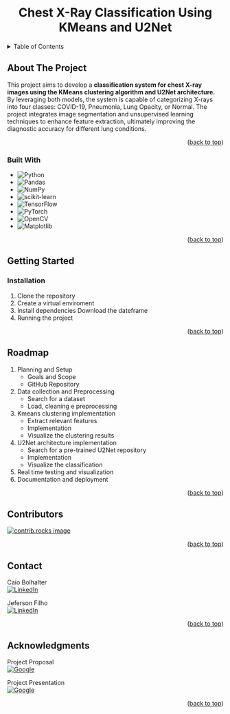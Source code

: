 <a id="readme-top"></a>

<div align="center">
  <h1 align="center">Chest X-Ray Classification Using KMeans and U2Net</h1>
</div>

<!-- TABLE OF CONTENTS -->
<details>
  <summary>Table of Contents</summary>
  <ol>
    <li>
      <a href="#about-the-project">About The Project</a>
      <ul>
        <li><a href="#built-with">Built With</a></li>
      </ul>
    </li>
    <li>
      <a href="#getting-started">Getting Started</a>
      <ul>
        <li><a href="#installation">Installation</a></li>
      </ul>
    </li>
    <li><a href="#roadmap">Roadmap</a></li>
    <li><a href="#contributors">Contributors</a></li>
    <li><a href="#contact">Contact</a></li>
    <li><a href="#acknowledgments">Acknowledgments</a></li>
  </ol>
</details>

<!-- ABOUT THE PROJECT -->
## About The Project
This project aims to develop a **classification system for chest X-ray images using the KMeans clustering algorithm and U2Net architecture.** By leveraging both models, the system is capable of categorizing X-rays into four classes: COVID-19, Pneumonia, Lung Opacity, or Normal. The project integrates image segmentation and unsupervised learning techniques to enhance feature extraction, ultimately improving the diagnostic accuracy for different lung conditions.

<p align="right">(<a href="#readme-top">back to top</a>)</p>

### Built With

- ![Python][Python-url]
- ![Pandas][Pandas-url]
- ![NumPy][NumPy-url]
- ![scikit-learn][scikit-learn-url]
- ![TensorFlow][TensorFlow-url]
- ![PyTorch][PyTorch-url]
- ![OpenCV][OpenCV-url]
- ![Matplotlib][Matplotlib-url]


<p align="right">(<a href="#readme-top">back to top</a>)</p>

<!-- GETTING STARTED -->
## Getting Started
### Installation

1. Clone the repository
2. Create a virtual enviroment
3. Install dependencies
Download the dateframe
4. Running the project

<p align="right">(<a href="#readme-top">back to top</a>)</p>

<!-- ROADMAP -->
## Roadmap

1. Planning and Setup
    - Goals and Scope
    - GitHub Repository
2. Data collection and Preprocessing
    - Search for a dataset
    - Load, cleaning e preprocessing
3. Kmeans clustering implementation
    - Extract relevant features
    - Implementation
    - Visualize the clustering results
4. U2Net architecture implementation
    - Search for a pre-trained U2Net repository
    - Implementation
    - Visualize the classification
5. Real time testing and visualization
6. Documentation and deployment

<p align="right">(<a href="#readme-top">back to top</a>)</p>

<!-- CONTRIBUTING -->
## Contributors

<a href="https://github.com/Jeferson-Filho/ChestXRayClassification/graphs/contributors">
  <img src="https://contrib.rocks/image?repo=Jeferson-Filho/ChestXRayClassification" alt="contrib.rocks image" />
</a>

<p align="right">(<a href="#readme-top">back to top</a>)</p>

<!-- CONTACT -->
## Contact

Caio Bolhalter <br>
[![LinkedIn][linkedin-shield]][caio-linkedin-url]

Jeferson Filho <br>
[![LinkedIn][linkedin-shield]][jeferson-linkedin-url]

<p align="right">(<a href="#readme-top">back to top</a>)</p>

<!-- ACKNOWLEDGMENTS -->
## Acknowledgments
Project Proposal <br>
[![Google][Google-url]][proposal-url]

Project Presentation <br>
[![Google][Google-url]][presentation-url]

<p align="right">(<a href="#readme-top">back to top</a>)</p>

<!-- MARKDOWN LINKS & IMAGES -->
<!-- https://www.markdownguide.org/basic-syntax/#reference-style-links -->
[linkedin-shield]: https://img.shields.io/badge/-LinkedIn-black.svg?style=for-the-badge&logo=linkedin&colorB=555
[linkedin-url]: https://linkedin.com/in/othneildrew
[Python-url]: https://img.shields.io/badge/python-3670A0?style=for-the-badge&logo=python&logoColor=ffdd54
[Pandas-url]: https://img.shields.io/badge/pandas-%23150458.svg?style=for-the-badge&logo=pandas&logoColor=white
[NumPy-url]: https://img.shields.io/badge/numpy-%23013243.svg?style=for-the-badge&logo=numpy&logoColor=white
[scikit-learn-url]: https://img.shields.io/badge/scikit--learn-%23F7931E.svg?style=for-the-badge&logo=scikit-learn&logoColor=white
[OpenCV-url]: https://img.shields.io/badge/opencv-%23white.svg?style=for-the-badge&logo=opencv&logoColor=white
[Matplotlib-url]: https://img.shields.io/badge/Matplotlib-%23ffffff.svg?style=for-the-badge&logo=Matplotlib&logoColor=black
[PyTorch-url]: https://img.shields.io/badge/PyTorch-%23EE4C2C.svg?style=for-the-badge&logo=PyTorch&logoColor=white
[TensorFlow-url]: https://img.shields.io/badge/TensorFlow-%23FF6F00.svg?style=for-the-badge&logo=TensorFlow&logoColor=white
[GitHub-url]: https://img.shields.io/badge/github-%23121011.svg?style=for-the-badge&logo=github&logoColor=white
[Google-url]: https://img.shields.io/badge/google-4285F4?style=for-the-badge&logo=google&logoColor=white
<!-- -------------------------------------------------------------------------------- -->
[caio-linkedin-url]: https://www.linkedin.com/in/caio-bohlhalter-de-souza-202646232/
[jeferson-linkedin-url]: https://www.linkedin.com/in/jdietrichfho/

[proposal-url]: https://docs.google.com/document/d/1uEbctbl0NRMt0JqrIm3f5ihobDgLaR9f0iVCDjmQZsY/edit?usp=sharing
[presentation-url]: https://docs.google.com/presentation/d/1A5tRD3T6Qk6GESLZ2pWrioyFeptsjCmE06kr__TXZoA/edit?usp=sharing